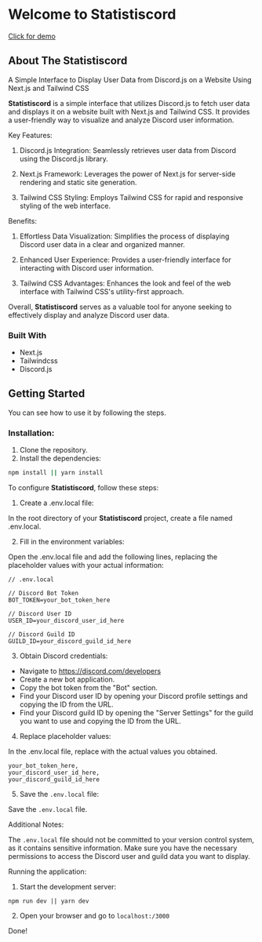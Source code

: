 # Welcome to Statistiscord

[Click for demo](https://thrasher.fun/)

## About The Statistiscord

A Simple Interface to Display User Data from Discord.js on a Website Using Next.js and Tailwind CSS

**Statistiscord** is a simple interface that utilizes Discord.js to fetch user data and displays it on a website built with Next.js and Tailwind CSS. It provides a user-friendly way to visualize and analyze Discord user information.

Key Features:

1. Discord.js Integration: Seamlessly retrieves user data from Discord using the Discord.js library.

2. Next.js Framework: Leverages the power of Next.js for server-side rendering and static site generation.

3. Tailwind CSS Styling: Employs Tailwind CSS for rapid and responsive styling of the web interface.

Benefits:

1. Effortless Data Visualization: Simplifies the process of displaying Discord user data in a clear and organized manner.

2. Enhanced User Experience: Provides a user-friendly interface for interacting with Discord user information.

3. Tailwind CSS Advantages: Enhances the look and feel of the web interface with Tailwind CSS's utility-first approach.


Overall, **Statistiscord** serves as a valuable tool for anyone seeking to effectively display and analyze Discord user data.


### Built With

* Next.js
* Tailwindcss
* Discord.js

## Getting Started

You can see how to use it by following the steps.

### Installation:

1. Clone the repository.
2. Install the dependencies:

``` bash
npm install || yarn install
```

To configure **Statistiscord**, follow these steps:

1. Create a .env.local file:

In the root directory of your **Statistiscord** project, create a file named .env.local.

2. Fill in the environment variables:

Open the .env.local file and add the following lines, replacing the placeholder values with your actual information:
```
// .env.local

// Discord Bot Token
BOT_TOKEN=your_bot_token_here

// Discord User ID
USER_ID=your_discord_user_id_here

// Discord Guild ID
GUILD_ID=your_discord_guild_id_here
```
3. Obtain Discord credentials:

 * Navigate to https://discord.com/developers
 * Create a new bot application.
 * Copy the bot token from the "Bot" section.
 * Find your Discord user ID by opening your Discord profile settings and copying the ID from the URL.
 * Find your Discord guild ID by opening the "Server Settings" for the guild you want to use and copying the ID from the URL.

4. Replace placeholder values:

In the .env.local file, replace with the actual values you obtained.
```
your_bot_token_here, 
your_discord_user_id_here,
your_discord_guild_id_here
```

5. Save the `.env.local` file:

Save the `.env.local` file.

Additional Notes:

The `.env.local` file should not be committed to your version control system, as it contains sensitive information.
Make sure you have the necessary permissions to access the Discord user and guild data you want to display.

Running the application:

1. Start the development server:

```
npm run dev || yarn dev
```
2. Open your browser and go to `localhost:/3000`


Done!
